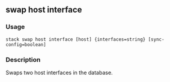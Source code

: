 ## swap host interface

### Usage

`stack swap host interface [host] {interfaces=string} [sync-config=boolean]`

### Description

Swaps two host interfaces in the database.


